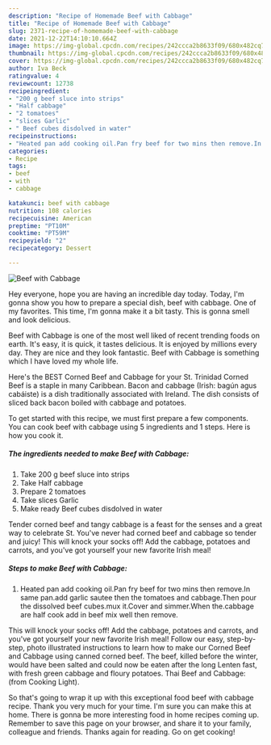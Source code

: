 ```yaml
---
description: "Recipe of Homemade Beef with Cabbage"
title: "Recipe of Homemade Beef with Cabbage"
slug: 2371-recipe-of-homemade-beef-with-cabbage
date: 2021-12-22T14:10:10.664Z
image: https://img-global.cpcdn.com/recipes/242ccca2b8633f09/680x482cq70/beef-with-cabbage-recipe-main-photo.jpg
thumbnail: https://img-global.cpcdn.com/recipes/242ccca2b8633f09/680x482cq70/beef-with-cabbage-recipe-main-photo.jpg
cover: https://img-global.cpcdn.com/recipes/242ccca2b8633f09/680x482cq70/beef-with-cabbage-recipe-main-photo.jpg
author: Iva Beck
ratingvalue: 4
reviewcount: 12738
recipeingredient:
- "200 g beef sluce into strips"
- "Half cabbage"
- "2 tomatoes"
- "slices Garlic"
- " Beef cubes disdolved in water"
recipeinstructions:
- "Heated pan add cooking oil.Pan fry beef for two mins then remove.In same pan.add garlic sautee then the tomatoes and cabbage.Then pour the dissolved beef cubes.mux it.Cover and simmer.When the.cabbage are half cook add in beef mix well then remove."
categories:
- Recipe
tags:
- beef
- with
- cabbage

katakunci: beef with cabbage 
nutrition: 108 calories
recipecuisine: American
preptime: "PT10M"
cooktime: "PT59M"
recipeyield: "2"
recipecategory: Dessert

---
```



![Beef with Cabbage](https://img-global.cpcdn.com/recipes/242ccca2b8633f09/680x482cq70/beef-with-cabbage-recipe-main-photo.jpg)

Hey everyone, hope you are having an incredible day today. Today, I'm gonna show you how to prepare a special dish, beef with cabbage. One of my favorites. This time, I'm gonna make it a bit tasty. This is gonna smell and look delicious.

Beef with Cabbage is one of the most well liked of recent trending foods on earth. It's easy, it is quick, it tastes delicious. It is enjoyed by millions every day. They are nice and they look fantastic. Beef with Cabbage is something which I have loved my whole life.

Here&#39;s the BEST Corned Beef and Cabbage for your St. Trinidad Corned Beef is a staple in many Caribbean. Bacon and cabbage (Irish: bagún agus cabáiste) is a dish traditionally associated with Ireland. The dish consists of sliced back bacon boiled with cabbage and potatoes.


To get started with this recipe, we must first prepare a few components. You can cook beef with cabbage using 5 ingredients and 1 steps. Here is how you cook it.

<!--inarticleads1-->

##### The ingredients needed to make Beef with Cabbage:

1. Take 200 g beef sluce into strips
1. Take Half cabbage
1. Prepare 2 tomatoes
1. Take slices Garlic
1. Make ready  Beef cubes disdolved in water


Tender corned beef and tangy cabbage is a feast for the senses and a great way to celebrate St. You&#39;ve never had corned beef and cabbage so tender and juicy! This will knock your socks off! Add the cabbage, potatoes and carrots, and you&#39;ve got yourself your new favorite Irish meal! 

<!--inarticleads2-->

##### Steps to make Beef with Cabbage:

1. Heated pan add cooking oil.Pan fry beef for two mins then remove.In same pan.add garlic sautee then the tomatoes and cabbage.Then pour the dissolved beef cubes.mux it.Cover and simmer.When the.cabbage are half cook add in beef mix well then remove.


This will knock your socks off! Add the cabbage, potatoes and carrots, and you&#39;ve got yourself your new favorite Irish meal! Follow our easy, step-by-step, photo illustrated instructions to learn how to make our Corned Beef and Cabbage using canned corned beef. The beef, killed before the winter, would have been salted and could now be eaten after the long Lenten fast, with fresh green cabbage and floury potatoes. Thai Beef and Cabbage: (from Cooking Light). 

So that's going to wrap it up with this exceptional food beef with cabbage recipe. Thank you very much for your time. I'm sure you can make this at home. There is gonna be more interesting food in home recipes coming up. Remember to save this page on your browser, and share it to your family, colleague and friends. Thanks again for reading. Go on get cooking!
